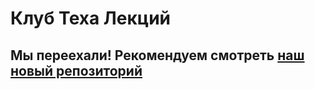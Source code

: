 # Клуб Теха Лекций

## Мы переехали! Рекомендуем смотреть [наш новый репозиторий](https://github.com/daniild71r/lectures_tex_club)
